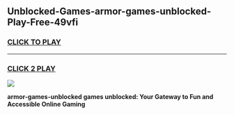 
## Unblocked-Games-armor-games-unblocked-Play-Free-49vfi
<h3>
<a href="https://premium76.site?title=armor-games-unblocked&ref=21A">CLICK TO PLAY</a></h3>
<hr>

<h3>
<a href="https://premium76.site?title=armor-games-unblocked&ref=21A">CLICK 2 PLAY</a>
  
</h3>

<a href="https://premium76.site?title=armor-games-unblocked&ref=21A"><img src="https://clearcache.store/games.png"></a>


**armor-games-unblocked games unblocked: Your Gateway to Fun and Accessible Online Gaming**
